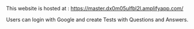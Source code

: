 This website is hosted at : https://master.dx0m05ulfbl2l.amplifyapp.com/

Users can login with Google and create Tests with Questions and Answers.
